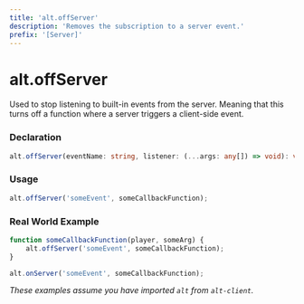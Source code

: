 ```yaml
---
title: 'alt.offServer'
description: 'Removes the subscription to a server event.'
prefix: '[Server]'
---
```


# alt.offServer

Used to stop listening to built-in events from the server. Meaning that this turns off a function where a server triggers a client-side event.

### Declaration

```typescript
alt.offServer(eventName: string, listener: (...args: any[]) => void): void
```

### Usage

```js
alt.offServer('someEvent', someCallbackFunction);
```

### Real World Example

```js
function someCallbackFunction(player, someArg) {
    alt.offServer('someEvent', someCallbackFunction);
}

alt.onServer('someEvent', someCallbackFunction);
```

_These examples assume you have imported `alt` from `alt-client`._